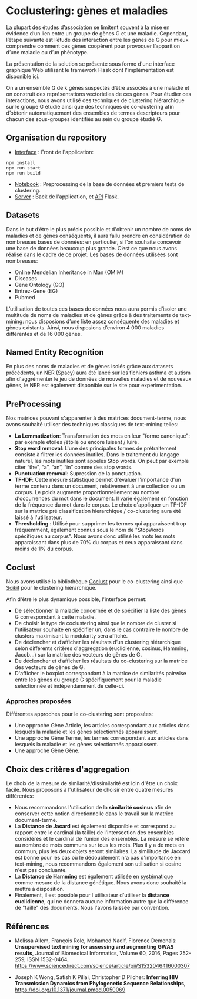 # Coclustering: gènes et maladies
La plupart des études d’association se limitent souvent à la mise en évidence d’un lien entre un groupe de gènes G et une maladie. Cependant, l’étape suivante est l’étude des interaction entre les gènes de G pour mieux comprendre comment ces gènes coopèrent pour provoquer l’apparition d’une maladie ou d’un phénotype.

La présentation de la solution se présente sous forme d'une interface graphique Web utilisant le framework Flask dont l'implémentation est disponible [ici](insert_liens_site).

On a un ensemble G de k gènes suspectés d’être associés à une maladie et on construit des représentations vectorielles de ces gènes. Pour étudier ces interactions, nous avons utilisé des techniques de clustering hiérarchique sur le groupe G étudié ainsi que des techniques de co-clustering afin d’obtenir automatiquement des ensembles de termes
descripteurs pour chacun des sous-groupes identifiés au sein du groupe étudié G.

## Organisation du repository
* [Interface](https://github.com/yannistannier/coclust/tree/master/interface) : Front de l'application: 
```
npm install
npm run start
npm run build
```

* [Notebook](https://github.com/yannistannier/coclust/tree/master/notebook) : Preprocessing de la base de données et premiers tests de clustering.
* [Server](https://github.com/yannistannier/coclust/tree/master/server) : Back de l'application, et [API](https://github.com/JosephGesnouin/coclust/blob/master/server/api.py) Flask.

## Datasets
Dans le but d’être le plus précis possible et d'obtenir un nombre de noms de maladies et de gênes conséquents, il aura fallu prendre en considération de nombreuses bases de données: en particulier, si l’on souhaite concevoir une base de données beaucoup plus grande. C’est ce que nous avons réalisé dans le cadre de ce projet. Les bases de données utilisées sont nombreuses:
* Online Mendelian Inheritance in Man (OMIM)
* Diseases
* Gene Ontology (GO)
* Entrez-Gene (EG)
* Pubmed

L’utilisation de toutes ces bases de données nous aura permis d’isoler une multitude de noms de maladies et de gènes grâce à des traitements de text-mining: nous disposions d’une liste assez conséquente des maladies et gènes existants. Ainsi, nous disposions d’environ 4 000 maladies différentes et de 16 000 gènes.


## Named Entity Recognition
En plus des noms de maladies et de gènes isolés grâce aux datasets précédents, un NER (Spacy) aura été lancé sur les fichiers asthma et autism afin d'aggrémenter le jeu de données de nouvelles maladies et de nouveaux gênes, le NER est également disponible sur le site pour experimentation.

## PreProcessing
Nos matrices pouvant s'apparenter à des matrices document-terme, nous avons souhaité utiliser des techniques classiques de text-mining telles:
*  **La Lemmatization**: Transformation des mots en leur "forme canonique": par exemple étoiles /étoile ou encore luisent / luire.
* **Stop word removal**: L'une des principales formes de prétraitement consiste à filtrer les données inutiles. Dans le traitement du langage naturel, les mots inutiles sont appelés Stop words. On peut par exemple citer “the”, “a”, “an”, “in” comme des stop words.
* **Punctuation removal**: Supression de la ponctuation.
* **TF-IDF**: Cette mesure statistique permet d'évaluer l'importance d'un terme contenu dans un document, relativement à une collection ou un corpus. Le poids augmente proportionnellement au nombre d'occurrences du mot dans le document. Il varie également en fonction de la fréquence du mot dans le corpus. Le choix d'appliquer un TF-IDF sur la matrice pré classification hierarchique / co-clustering aura été laissé à l'utilisateur.
* **Thresholding** : Utilisé pour supprimer les termes qui apparaissent trop fréquemment, également connus sous le nom de "StopWords spécifiques au corpus". Nous avons donc utilisé les mots les mots apparaissant dans plus de 70% du corpus et ceux apparaissant dans moins de 1% du corpus.

## Coclust
Nous avons utilisé la bibliothèque [Coclust](https://github.com/franrole/cclust_package/tree/master/datasets) pour le co-clustering ainsi que [Scikit](https://scikit-learn.org/stable/) pour le clustering hiérarchique.

Afin d'être le plus dynamique possible, l'interface permet:
* De sélectionner la maladie concernée et de spécifier la liste des gènes G correspondant à cette maladie.
* De choisir le type de coclustering ainsi que le nombre de cluster si l'utilisateur souhaite en spécifier un, dans le cas contraire le nombre de clusters maximisant la modularity sera affiché.
* De déclencher et d’afficher les résultats d’un clustering hiérarchique selon différents critères d'aggregation (euclidienne, cosinus, Hamming, Jacob...) sur la matrice des vecteurs de gènes de G.
* De déclencher et d’afficher les résultats du co-clustering sur la matrice des vecteurs de gènes de G.
* D'afficher le boxplot correspondant à la matrice de similarités pairwise entre les gènes du groupe G spécifiquement pour la maladie selectionnée et indépendamment de celle-ci.

### Approches proposées
Différentes approches pour le co-clustering sont proposées:
* Une approche Gène Article, les articles correspondant aux articles dans lesquels la maladie et les gènes selectionnés apparaissent.
* Une approche Gène Terme, les termes correspondant aux articles dans lesquels la maladie et les gènes selectionnés apparaissent.
* Une approche Gène Gène.


## Choix des critères d'aggregation
Le choix de la mesure de similarité/dissimilarité est loin d'être un choix facile. Nous proposons à l'utilisateur de choisir entre quatre mesures différentes: 
* Nous recommandons l'utilisation de la **similarité cosinus** afin de conserver cette notion directionnelle dans le travail sur la matrice document-terme.
* La **Distance de Jacard** est également disponible et correspond au rapport entre le cardinal (la taille) de l'intersection des ensembles considérés et le cardinal de l'union des ensembles. La mesure se réfère au nombre de mots communs sur tous les mots. Plus il y a de mots en commun, plus les deux objets seront similaires. La similitude de Jaccard est bonne pour les cas où le dédoublement n'a pas d'importance en text-mining, nous recommandons également son utilisation si cosine n'est pas concluante.
* La **Distance de Hamming** est également utilisée en [systématique](https://journals.plos.org/plosmedicine/article?id=10.1371/journal.pmed.0050069) comme mesure de la distance génétique. Nous avons donc souhaité la mettre à disposition.
* Finalement, il est possible pour l'utilisateur d'utiliser la **distance euclidienne**, qui ne donnera aucune information autre que la différence de "taille" des documents. Nous l'avons laissée par convention.

## Références
* Melissa Ailem, François Role, Mohamed Nadif, Florence Demenais:
**Unsupervised text mining for assessing and augmenting GWAS results**,
Journal of Biomedical Informatics,
Volume 60,
2016,
Pages 252-259,
ISSN 1532-0464,
https://www.sciencedirect.com/science/article/pii/S1532046416000307

* Joseph K Wong, Satish K Pillai, Christopher D Pilcher:
**Inferring HIV Transmission Dynamics from Phylogenetic Sequence Relationships**,
https://doi.org/10.1371/journal.pmed.0050069


